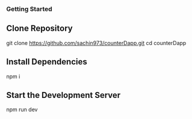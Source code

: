 ### Getting Started

## Clone Repository
git clone https://github.com/sachin973/counterDapp.git
cd counterDapp

## Install Dependencies
npm i

## Start the Development Server
npm run dev
